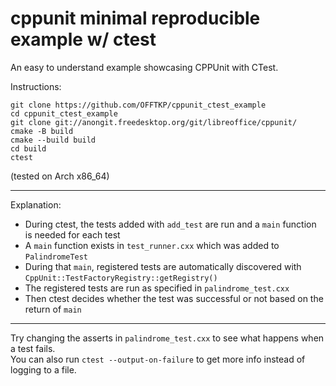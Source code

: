 # cppunit minimal reproducible example w/ ctest

An easy to understand example showcasing CPPUnit with CTest.

Instructions:
```
git clone https://github.com/OFFTKP/cppunit_ctest_example
cd cppunit_ctest_example
git clone git://anongit.freedesktop.org/git/libreoffice/cppunit/
cmake -B build
cmake --build build
cd build
ctest
```
(tested on Arch x86_64)

---

Explanation:    
- During ctest, the tests added with `add_test` are run and a `main` function is needed for each test
- A `main` function exists in `test_runner.cxx` which was added to `PalindromeTest`
- During that `main`, registered tests are automatically discovered with `CppUnit::TestFactoryRegistry::getRegistry()`
- The registered tests are run as specified in `palindrome_test.cxx`
- Then ctest decides whether the test was successful or not based on the return of `main`

---

Try changing the asserts in `palindrome_test.cxx` to see what happens when a test fails.    
You can also run `ctest --output-on-failure` to get more info instead of logging to a file.
